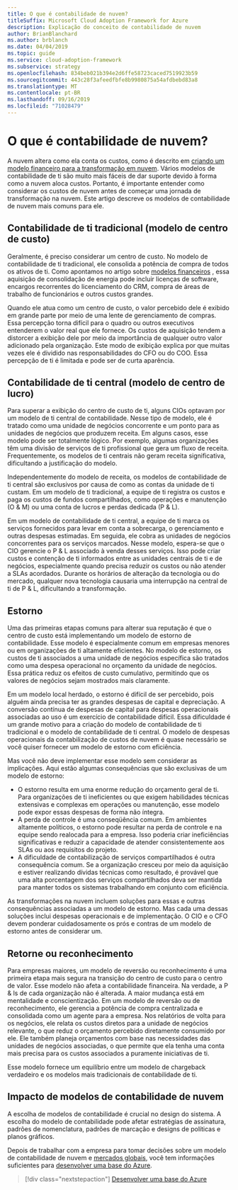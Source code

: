 ```yaml
---
title: O que é contabilidade de nuvem?
titleSuffix: Microsoft Cloud Adoption Framework for Azure
description: Explicação do conceito de contabilidade de nuvem
author: BrianBlanchard
ms.author: brblanch
ms.date: 04/04/2019
ms.topic: guide
ms.service: cloud-adoption-framework
ms.subservice: strategy
ms.openlocfilehash: 834beb021b394e2d6ffe58723caced7519923b59
ms.sourcegitcommit: 443c28f3afeedfbfe8b9980875a54afdbebd83a8
ms.translationtype: MT
ms.contentlocale: pt-BR
ms.lasthandoff: 09/16/2019
ms.locfileid: "71028479"
---
```

<!-- markdownlint-disable MD026 -->

# <a name="what-is-cloud-accounting"></a>O que é contabilidade de nuvem?

A nuvem altera como ela conta os custos, como é descrito em [criando um modelo financeiro para a transformação em nuvem](./financial-models.md). Vários modelos de contabilidade de ti são muito mais fáceis de dar suporte devido à forma como a nuvem aloca custos. Portanto, é importante entender como considerar os custos de nuvem antes de começar uma jornada de transformação na nuvem. Este artigo descreve os modelos de contabilidade de nuvem mais comuns para ele.

## <a name="traditional-it-accounting-cost-center-model"></a>Contabilidade de ti tradicional (modelo de centro de custo)

Geralmente, é preciso considerar um centro de custo. No modelo de contabilidade de ti tradicional, ele consolida a potência de compra de todos os ativos de ti. Como apontamos no artigo sobre [modelos financeiros](./financial-models.md) , essa aquisição de consolidação de energia pode incluir licenças de software, encargos recorrentes do licenciamento do CRM, compra de áreas de trabalho de funcionários e outros custos grandes.

Quando ele atua como um centro de custo, o valor percebido dele é exibido em grande parte por meio de uma lente de gerenciamento de compras. Essa percepção torna difícil para o quadro ou outros executivos entenderem o valor real que ele fornece. Os custos de aquisição tendem a distorcer a exibição dele por meio da importância de qualquer outro valor adicionado pela organização. Este modo de exibição explica por que muitas vezes ele é dividido nas responsabilidades do CFO ou do COO. Essa percepção de ti é limitada e pode ser de curta aparência.

## <a name="central-it-accounting-profit-center-model"></a>Contabilidade de ti central (modelo de centro de lucro)

Para superar a exibição do centro de custo de ti, alguns CIOs optavam por um modelo de ti central de contabilidade. Nesse tipo de modelo, ele é tratado como uma unidade de negócios concorrente e um ponto para as unidades de negócios que produzem receita. Em alguns casos, esse modelo pode ser totalmente lógico. Por exemplo, algumas organizações têm uma divisão de serviços de ti profissional que gera um fluxo de receita. Frequentemente, os modelos de ti centrais não geram receita significativa, dificultando a justificação do modelo.

Independentemente do modelo de receita, os modelos de contabilidade de ti central são exclusivos por causa de como as contas da unidade de ti custam. Em um modelo de ti tradicional, a equipe de ti registra os custos e paga os custos de fundos compartilhados, como operações e manutenção (O & M) ou uma conta de lucros e perdas dedicada (P & L).

Em um modelo de contabilidade de ti central, a equipe de ti marca os serviços fornecidos para levar em conta a sobrecarga, o gerenciamento e outras despesas estimadas. Em seguida, ele cobra as unidades de negócios concorrentes para os serviços marcados. Nesse modelo, espera-se que o CIO gerencie o P & L associado à venda desses serviços. Isso pode criar custos e contenção de ti informados entre as unidades centrais de ti e de negócios, especialmente quando precisa reduzir os custos ou não atender a SLAs acordados. Durante os horários de alteração da tecnologia ou do mercado, qualquer nova tecnologia causaria uma interrupção na central de ti de P & L, dificultando a transformação.

## <a name="chargeback"></a>Estorno

Uma das primeiras etapas comuns para alterar sua reputação é que o centro de custo está implementando um modelo de estorno de contabilidade. Esse modelo é especialmente comum em empresas menores ou em organizações de ti altamente eficientes. No modelo de estorno, os custos de ti associados a uma unidade de negócios específica são tratados como uma despesa operacional no orçamento da unidade de negócios. Essa prática reduz os efeitos de custo cumulativo, permitindo que os valores de negócios sejam mostrados mais claramente.

Em um modelo local herdado, o estorno é difícil de ser percebido, pois alguém ainda precisa ter as grandes despesas de capital e depreciação. A conversão contínua de despesas de capital para despesas operacionais associadas ao uso é um exercício de contabilidade difícil. Essa dificuldade é um grande motivo para a criação do modelo de contabilidade de ti tradicional e o modelo de contabilidade de ti central. O modelo de despesas operacionais da contabilização de custos de nuvem é quase necessário se você quiser fornecer um modelo de estorno com eficiência.

Mas você não deve implementar esse modelo sem considerar as implicações. Aqui estão algumas consequências que são exclusivas de um modelo de estorno:

- O estorno resulta em uma enorme redução do orçamento geral de ti. Para organizações de ti ineficientes ou que exigem habilidades técnicas extensivas e complexas em operações ou manutenção, esse modelo pode expor essas despesas de forma não íntegra.
- A perda de controle é uma conseqüência comum. Em ambientes altamente políticos, o estorno pode resultar na perda de controle e na equipe sendo realocada para a empresa. Isso poderia criar ineficiências significativas e reduzir a capacidade de atender consistentemente aos SLAs ou aos requisitos do projeto.
- A dificuldade de contabilização de serviços compartilhados é outra consequência comum. Se a organização cresceu por meio da aquisição e estiver realizando dívidas técnicas como resultado, é provável que uma alta porcentagem dos serviços compartilhados deva ser mantida para manter todos os sistemas trabalhando em conjunto com eficiência.

As transformações na nuvem incluem soluções para essas e outras consequências associadas a um modelo de estorno. Mas cada uma dessas soluções inclui despesas operacionais e de implementação. O CIO e o CFO devem ponderar cuidadosamente os prós e contras de um modelo de estorno antes de considerar um.

## <a name="showback-or-awareness-back"></a>Retorne ou reconhecimento

Para empresas maiores, um modelo de reversão ou reconhecimento é uma primeira etapa mais segura na transição do centro de custo para o centro de valor. Esse modelo não afeta a contabilidade financeira. Na verdade, a P & ls de cada organização não é alterada. A maior mudança está em mentalidade e conscientização. Em um modelo de reversão ou de reconhecimento, ele gerencia a potência de compra centralizada e consolidada como um agente para a empresa. Nos relatórios de volta para os negócios, ele relata os custos diretos para a unidade de negócios relevante, o que reduz o orçamento percebido diretamente consumido por ele. Ele também planeja orçamentos com base nas necessidades das unidades de negócios associadas, o que permite que ela tenha uma conta mais precisa para os custos associados a puramente iniciativas de ti.

Esse modelo fornece um equilíbrio entre um modelo de chargeback verdadeiro e os modelos mais tradicionais de contabilidade de ti.

## <a name="impact-of-cloud-accounting-models"></a>Impacto de modelos de contabilidade de nuvem

A escolha de modelos de contabilidade é crucial no design do sistema. A escolha do modelo de contabilidade pode afetar estratégias de assinatura, padrões de nomenclatura, padrões de marcação e designs de políticas e planos gráficos.

Depois de trabalhar com a empresa para tomar decisões sobre um modelo de contabilidade de nuvem e [mercados globais](./global-markets.md), você tem informações suficientes para [desenvolver uma base do Azure](../ready/index.md).

> [!div class="nextstepaction"]
> [Desenvolver uma base do Azure](../ready/index.md)

